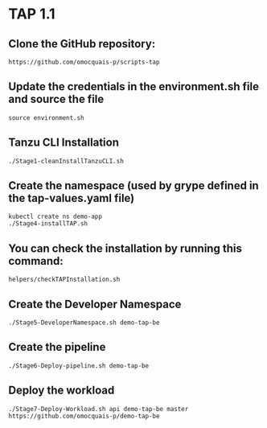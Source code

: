 # TAP 1.1

## Clone the GitHub repository:
    https://github.com/omocquais-p/scripts-tap

## Update the credentials in the environment.sh file and source the file
    source environment.sh

## Tanzu CLI Installation
    ./Stage1-cleanInstallTanzuCLI.sh

## Create the namespace (used by grype defined in the tap-values.yaml file)
    kubectl create ns demo-app
    ./Stage4-installTAP.sh

## You can check the installation by running this command:
    helpers/checkTAPInstallation.sh

## Create the Developer Namespace 
    ./Stage5-DeveloperNamespace.sh demo-tap-be

## Create the pipeline
    ./Stage6-Deploy-pipeline.sh demo-tap-be

## Deploy the workload
    ./Stage7-Deploy-Workload.sh api demo-tap-be master https://github.com/omocquais-p/demo-tap-be
